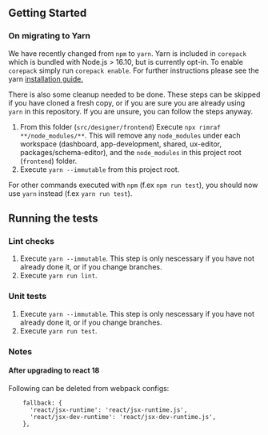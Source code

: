 ## Getting Started

### On migrating to Yarn

We have recently changed from `npm` to `yarn`. Yarn is included in `corepack` which is bundled with Node.js > 16.10, but is currently opt-in. To enable `corepack` simply run `corepack enable`. For further instructions please see the yarn [installation guide.](https://yarnpkg.com/getting-started/install)

There is also some cleanup needed to be done. These steps can be skipped if you have cloned a fresh copy, or if you are sure you are already using `yarn` in this repository. If you are unsure, you can follow the steps anyway.

1. From this folder (`src/designer/frontend`) Execute `npx rimraf **/node_modules/**`. This will remove any `node_modules` under each workspace (dashboard, app-development, shared, ux-editor, packages/schema-editor), and the `node_modules` in this project root (`frontend`) folder.
2. Execute `yarn --immutable` from this project root.

For other commands executed with `npm` (f.ex `npm run test`), you should now use `yarn` instead (f.ex `yarn run test`).

## Running the tests

### Lint checks

1. Execute `yarn --immutable`. This step is only nescessary if you have not already done it, or if you change branches.
2. Execute `yarn run lint`.

### Unit tests

1. Execute `yarn --immutable`. This step is only nescessary if you have not already done it, or if you change branches.
2. Execute `yarn run test`.



### Notes

#### After upgrading to react 18
Following can be deleted from webpack configs:
```
    fallback: {
      'react/jsx-runtime': 'react/jsx-runtime.js',
      'react/jsx-dev-runtime': 'react/jsx-dev-runtime.js',
    },
```